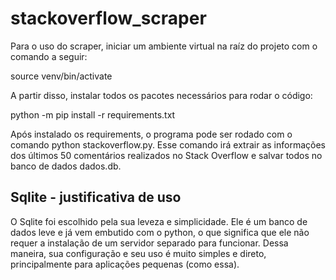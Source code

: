 # stackoverflow_scraper
Para o uso do scraper, iniciar um ambiente virtual na raíz do projeto com o comando a seguir:

source venv/bin/activate

A partir disso, instalar todos os pacotes necessários para rodar o código:

python -m pip install -r requirements.txt

Após instalado os requirements, o programa pode ser rodado com o comando python stackoverflow.py. Esse comando irá extrair as informações dos últimos 50 comentários realizados no Stack Overflow e salvar todos no banco de dados dados.db.

## Sqlite - justificativa de uso

O Sqlite foi escolhido pela sua leveza e simplicidade. Ele é um banco de dados leve e já vem embutido com o python, o que significa que ele não requer a instalação de um servidor separado para funcionar. Dessa maneira, sua configuração e seu uso é muito simples e direto, principalmente para aplicações pequenas (como essa). 
